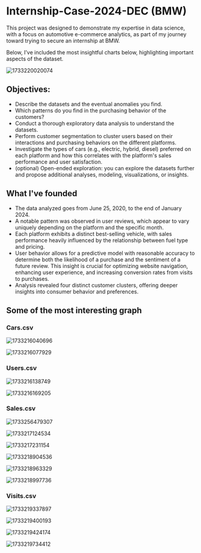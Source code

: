# Internship-Case-2024-DEC (BMW)

This project was designed to demonstrate my expertise in data science, with a focus on automotive e-commerce analytics, as part of my journey toward trying to secure an internship at BMW.

Below, I’ve included the most insightful charts below, highlighting important aspects of the dataset.

![1733220020074](image/README/1733220020074.png)

## Objectives:

* Describe the datasets and the eventual anomalies you find.
* Which patterns do you find in the purchasing behavior of the customers?
* Conduct a thorough exploratory data analysis to understand the datasets.
* Perform customer segmentation to cluster users based on their interactions and purchasing behaviors on the different platforms.
* Investigate the types of cars (e.g., electric, hybrid, diesel) preferred on each platform and how this correlates with the platform's sales performance and user satisfaction.
* (optional) Open-ended exploration: you can explore the datasets further and propose additional analyses, modeling, visualizations, or insights.

## What I've founded

* The data analyzed goes from June 25, 2020, to the end of January 2024.
* A notable pattern was observed in user reviews, which appear to vary uniquely depending on the platform and the specific month.
* Each platform exhibits a distinct best-selling vehicle, with sales performance heavily influenced by the relationship between fuel type and pricing.
* User behavior allows for a predictive model with reasonable accuracy to determine both the likelihood of a purchase and the sentiment of a future review. This insight is crucial for optimizing website navigation, enhancing user experience, and increasing conversion rates from visits to purchases.
* Analysis revealed four distinct customer clusters, offering deeper insights into consumer behavior and preferences.

## Some of the most interesting graph

### Cars.csv

![1733216040696](image/README/1733216040696.png)

![1733216077929](image/README/1733216077929.png)

### Users.csv

![1733216138749](image/README/1733216138749.png)

![1733216169205](image/README/1733216169205.png)

### Sales.csv

![1733256479307](image/README/1733256479307.png)

![1733217124534](image/README/1733217124534.png)

![1733217231154](image/README/1733217231154.png)

![1733218904536](image/README/1733218904536.png)

![1733218963329](image/README/1733218963329.png)

![1733218997736](image/README/1733218997736.png)

### Visits.csv

![1733219337897](image/README/1733219337897.png)

![1733219400193](image/README/1733219400193.png)

![1733219424174](image/README/1733219424174.png)

![1733219734412](image/README/1733219734412.png)
